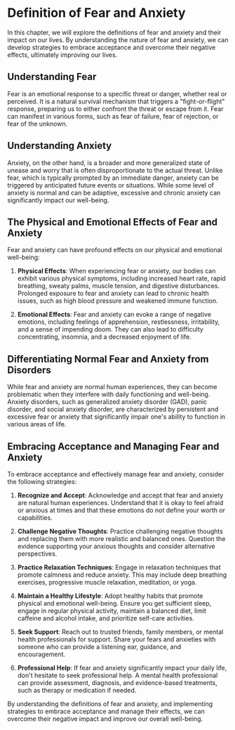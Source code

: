 Definition of Fear and Anxiety
=======================================

In this chapter, we will explore the definitions of fear and anxiety and their impact on our lives. By understanding the nature of fear and anxiety, we can develop strategies to embrace acceptance and overcome their negative effects, ultimately improving our lives.

Understanding Fear
------------------

Fear is an emotional response to a specific threat or danger, whether real or perceived. It is a natural survival mechanism that triggers a "fight-or-flight" response, preparing us to either confront the threat or escape from it. Fear can manifest in various forms, such as fear of failure, fear of rejection, or fear of the unknown.

Understanding Anxiety
---------------------

Anxiety, on the other hand, is a broader and more generalized state of unease and worry that is often disproportionate to the actual threat. Unlike fear, which is typically prompted by an immediate danger, anxiety can be triggered by anticipated future events or situations. While some level of anxiety is normal and can be adaptive, excessive and chronic anxiety can significantly impact our well-being.

The Physical and Emotional Effects of Fear and Anxiety
------------------------------------------------------

Fear and anxiety can have profound effects on our physical and emotional well-being:

1. **Physical Effects**: When experiencing fear or anxiety, our bodies can exhibit various physical symptoms, including increased heart rate, rapid breathing, sweaty palms, muscle tension, and digestive disturbances. Prolonged exposure to fear and anxiety can lead to chronic health issues, such as high blood pressure and weakened immune function.

2. **Emotional Effects**: Fear and anxiety can evoke a range of negative emotions, including feelings of apprehension, restlessness, irritability, and a sense of impending doom. They can also lead to difficulty concentrating, insomnia, and a decreased enjoyment of life.

Differentiating Normal Fear and Anxiety from Disorders
------------------------------------------------------

While fear and anxiety are normal human experiences, they can become problematic when they interfere with daily functioning and well-being. Anxiety disorders, such as generalized anxiety disorder (GAD), panic disorder, and social anxiety disorder, are characterized by persistent and excessive fear or anxiety that significantly impair one's ability to function in various areas of life.

Embracing Acceptance and Managing Fear and Anxiety
--------------------------------------------------

To embrace acceptance and effectively manage fear and anxiety, consider the following strategies:

1. **Recognize and Accept**: Acknowledge and accept that fear and anxiety are natural human experiences. Understand that it is okay to feel afraid or anxious at times and that these emotions do not define your worth or capabilities.

2. **Challenge Negative Thoughts**: Practice challenging negative thoughts and replacing them with more realistic and balanced ones. Question the evidence supporting your anxious thoughts and consider alternative perspectives.

3. **Practice Relaxation Techniques**: Engage in relaxation techniques that promote calmness and reduce anxiety. This may include deep breathing exercises, progressive muscle relaxation, meditation, or yoga.

4. **Maintain a Healthy Lifestyle**: Adopt healthy habits that promote physical and emotional well-being. Ensure you get sufficient sleep, engage in regular physical activity, maintain a balanced diet, limit caffeine and alcohol intake, and prioritize self-care activities.

5. **Seek Support**: Reach out to trusted friends, family members, or mental health professionals for support. Share your fears and anxieties with someone who can provide a listening ear, guidance, and encouragement.

6. **Professional Help**: If fear and anxiety significantly impact your daily life, don't hesitate to seek professional help. A mental health professional can provide assessment, diagnosis, and evidence-based treatments, such as therapy or medication if needed.

By understanding the definitions of fear and anxiety, and implementing strategies to embrace acceptance and manage their effects, we can overcome their negative impact and improve our overall well-being.
